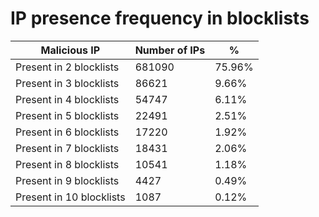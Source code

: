 # IP presence frequency in blocklists
| Malicious IP | Number of IPs | % |
|----|----|----|
| Present in 2 blocklists | 681090 | 75.96% |
| Present in 3 blocklists | 86621 | 9.66% |
| Present in 4 blocklists | 54747 | 6.11% |
| Present in 5 blocklists | 22491 | 2.51% |
| Present in 6 blocklists | 17220 | 1.92% |
| Present in 7 blocklists | 18431 | 2.06% |
| Present in 8 blocklists | 10541 | 1.18% |
| Present in 9 blocklists | 4427 | 0.49% |
| Present in 10 blocklists | 1087 | 0.12% |
